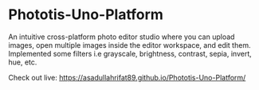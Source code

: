 # Phototis-Uno-Platform
An intuitive cross-platform photo editor studio where you can upload images, open multiple images inside the editor workspace, and edit them. Implemented some filters i.e grayscale, brightness, contrast, sepia, invert, hue, etc.

Check out live: https://asadullahrifat89.github.io/Phototis-Uno-Platform/
